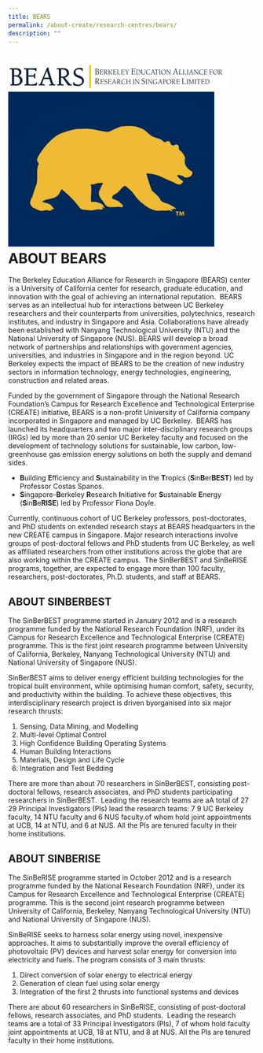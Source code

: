```yaml
---
title: BEARS
permalink: /about-create/research-centres/bears/
description: ""
---
```

![](/images/beaimg1.jpg)
![](/images/bearimg2.jpg)
ABOUT BEARS
===========

The Berkeley Education Alliance for Research in Singapore (BEARS) center is a University of California center for research, graduate education, and innovation with the goal of achieving an international reputation.  BEARS serves as an intellectual hub for interactions between UC Berkeley researchers and their counterparts from universities, polytechnics, research institutes, and industry in Singapore and Asia. Collaborations have already been established with Nanyang Technological University (NTU) and the National University of Singapore (NUS). BEARS will develop a broad network of partnerships and relationships with government agencies, universities, and industries in Singapore and in the region beyond. UC Berkeley expects the impact of BEARS to be the creation of new industry sectors in information technology, energy technologies, engineering, construction and related areas.

Funded by the government of Singapore through the National Research Foundation’s Campus for Research Excellence and Technological Enterprise (CREATE) initiative, BEARS is a non-profit University of California company incorporated in Singapore and managed by UC Berkeley.  BEARS has launched its headquarters and two major inter-disciplinary research groups (IRGs) led by more than 20 senior UC Berkeley faculty and focused on the development of technology solutions for sustainable, low carbon, low-greenhouse gas emission energy solutions on both the supply and demand sides.

*   **B**uilding **E**fficiency and **S**ustainability in the **T**ropics (**S**in**B**er**BEST**) led by Professor Costas Spanos.
*   **S**ingapore-**B**erkeley **R**esearch **I**nitiative for **S**ustainable **E**nergy (**S**in**B**e**RISE**) led by Professor Fiona Doyle.

Currently, continuous cohort of UC Berkeley professors, post-doctorates, and PhD students on extended research stays at BEARS headquarters in the new CREATE campus in Singapore. Major research interactions involve groups of post-doctoral fellows and PhD students from UC Berkeley, as well as affiliated researchers from other institutions across the globe that are also working within the CREATE campus.  The SinBerBEST and SinBeRISE programs, together, are expected to engage more than 100 faculty, researchers, post-doctorates, Ph.D. students, and staff at BEARS. 

ABOUT SINBERBEST
----------------

The SinBerBEST programme started in January 2012 and is a research programme funded by the National Research Foundation (NRF), under its Campus for Research Excellence and Technological Enterprise (CREATE) programme. This is the first joint research programme between University of California, Berkeley, Nanyang Technological University (NTU) and National University of Singapore (NUS).

SinBerBEST aims to deliver energy efficient building technologies for the tropical built environment, while optimising human comfort, safety, security, and productivity within the building. To achieve these objectives, this interdisciplinary research project is driven byorganised into six major research thrusts:

1.  Sensing, Data Mining, and Modelling
2.  Multi-level Optimal Control
3.  High Confidence Building Operating Systems
4.  Human Building Interactions
5.  Materials, Design and Life Cycle
6.  Integration and Test Bedding

There are more than about 70 researchers in SinBerBEST, consisting post-doctoral fellows, research associates, and PhD students participating researchers in SinBerBEST.  Leading the research teams are aA total of 27 29 Principal Investigators (PIs) lead the research teams: 7 9 UC Berkeley faculty, 14 NTU faculty and 6 NUS faculty.of whom hold joint appointments at UCB, 14 at NTU, and 6 at NUS. All the PIs are tenured faculty in their home institutions.

ABOUT SINBERISE
---------------

The SinBeRISE programme started in October 2012 and is a research programme funded by the National Research Foundation (NRF), under its Campus for Research Excellence and Technological Enterprise (CREATE) programme. This is the second joint research programme between University of California, Berkeley, Nanyang Technological University (NTU) and National University of Singapore (NUS). 

SinBeRISE seeks to harness solar energy using novel, inexpensive approaches. It aims to substantially improve the overall efficiency of photovoltaic (PV) devices and harvest solar energy for conversion into electricity and fuels. The program consists of 3 main thrusts:

1.  Direct conversion of solar energy to electrical energy
2.  Generation of clean fuel using solar energy
3.  Integration of the first 2 thrusts into functional systems and devices

There are about 60 researchers in SinBeRISE, consisting of post-doctoral fellows, research associates, and PhD students.  Leading the research teams are a total of 33 Principal Investigators (PIs), 7 of whom hold faculty joint appointments at UCB, 18 at NTU, and 8 at NUS. All the PIs are tenured faculty in their home institutions.